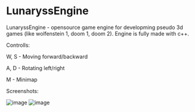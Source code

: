 # LunaryssEngine
LunaryssEngine - opensource game engine for developming pseudo 3d games (like wolfenstein 1, doom 1, doom 2). Engine is fully made with c++.


Controlls:

W, S - Moving forward/backward

A, D - Rotating left/right

M    - Minimap


Screenshots:

![image](https://github.com/matlire/LunaryssEngine/assets/137503385/0565b4df-9ec4-4f60-8167-04ad484c8b8e)
![image](https://github.com/matlire/LunaryssEngine/assets/137503385/bcc605c1-5f9a-4447-b504-830f59b4dcbb)
